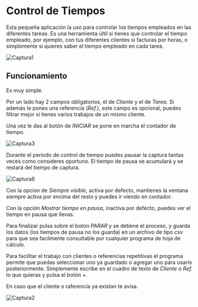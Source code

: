 # Control de Tiempos
Esta pequeña aplicación la uso para controlar los tiempos empleados en las diferentes tareas. Es una herramienta últil si tienes que controlar el tiempo empleado, por ejemplo, con tus diferentes clientes si facturas por horas, o simplemente si quieres saber el tiempo empleado en cada tarea.

![Captura1](https://user-images.githubusercontent.com/99470557/158578712-4511d261-b203-4c3a-bcf6-4b4c4907ac77.PNG)

## Funcionamiento
Es muy simple.

Por un lado hay 2 campos obligatorios, el de *Cliente* y el de *Tarea*. Si además le pones una referencia (*Ref.*), este campo es opcional, puedes filtrar mejor si tienes varios trabajos de un mismo cliente.

Una vez le das al botón de *INICIAR* se pone en marcha el contador de tiempo.

![Captura3](https://user-images.githubusercontent.com/99470557/158579286-7db72b7a-3855-4169-a068-f3cf4513ade0.PNG)

Durante el periodo de control de tiempo puedes pausar la captura tantas veces como consideres oportuno. El tiempo de pausa se acumulará y se restará del tiempo de captura.

![Captura6](https://user-images.githubusercontent.com/99470557/158579599-afb69d37-2f41-4f48-ae8e-14d38d854900.PNG)

Con la opcion de *Siempre visible*, activa por defecto, mantienes la ventana siempre activa por encima del resto y puedes ir viendo en contador.

Con la opción *Mostrar tiempo en pausa*, inactiva por defecto, puedes ver el tiempo en pausa que llevas.

Para finalizar pulsa sobre el botón *PARAR* y se detiene el proceso, y guarda los datos (los tiempos de pausa no los guarda) en un archivo de tipo *csv* para que sea facilmente consultable por cualquier programa de hoja de cálculo.

Para facilitar el trabajo con clientes o referencias repetitivas el programa permite que puedas seleccionar uno ya guardado o agregar uno para usarlo posteriormente. Simplemente escribe en el cuadro de texto de *Cliente* o *Ref.* lo que quieras y pulsa el botón *+*.

En caso que el cliente o raferencía ya existan te avisa.

![Captura2](https://user-images.githubusercontent.com/99470557/158580688-6bfb1b3a-c008-4e1b-a1ec-7bcf66a0fcb3.PNG)
